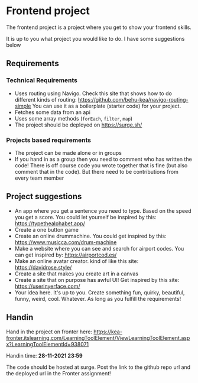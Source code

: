 # Frontend project

The frontend project is a project where you get to show your frontend skills. 



It is up to you what project you would like to do. I have some suggestions below



## Requirements

### Technical Requirements

- Uses routing using Navigo. Check this site that shows how to do different kinds of routing: https://github.com/behu-kea/navigo-routing-simple
  You can use it as a boilerplate (starter code) for your project. 
- Fetches some data from an api
- Uses some array methods (`forEach`, `filter`, `map`)
- The project should be deployed on https://surge.sh/



### Projects based requirements

- The project can be made alone or in groups
- If you hand in as a group then you need to comment who has written the code! There is off course code you wrote together that is fine (but also comment that in the code). But there need to be contributions from every team member



## Project suggestions

- An app where you get a sentence you need to type. Based on the speed you get a score. You could let yourself be inspired by this: https://typethealphabet.app/
- Create a one button game
- Create an online drummachine. You could get inspired by this: https://www.musicca.com/drum-machine
- Make a website where you can see and search for airport codes. You can get inspired by: https://airportcod.es/
- Make an online avatar creator. kind of like this site: https://davidrose.style/
- Create a site that makes you create art in a canvas
- Create a site that on purpose has awful UI! Get inspired by this site: https://userinyerface.com/
- Your idea here. It's up to you. Create something fun, quirky, beautiful, funny, weird, cool. Whatever. As long as you fulfill the requirements!



## Handin

Hand in the project on fronter here: https://kea-fronter.itslearning.com/LearningToolElement/ViewLearningToolElement.aspx?LearningToolElementId=938071



Handin time: **28-11-2021 23:59**



The code should be hosted at surge. Post the link to the github repo url and the deployed url in the Fronter assignment!

